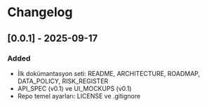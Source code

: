 # Changelog

## [0.0.1] - 2025-09-17
### Added
- İlk dokümantasyon seti: README, ARCHITECTURE, ROADMAP, DATA_POLICY, RISK_REGISTER
- API_SPEC (v0.1) ve UI_MOCKUPS (v0.1)
- Repo temel ayarları: LICENSE ve .gitignore
